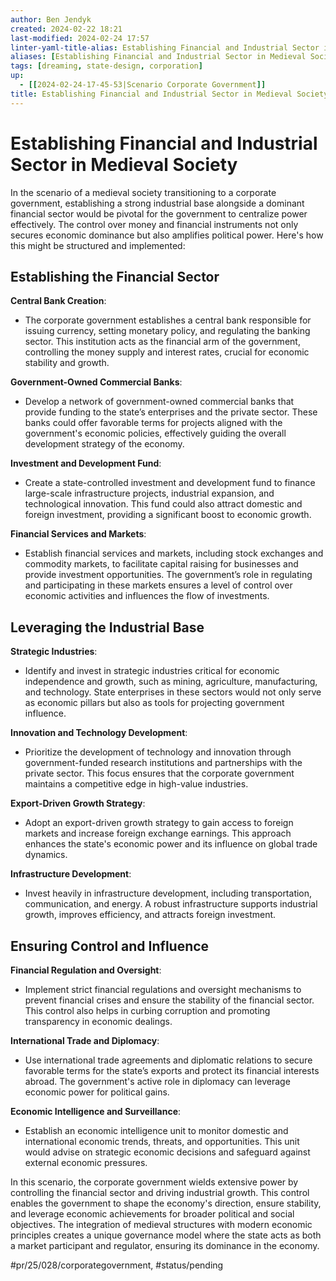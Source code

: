 ```yaml
---
author: Ben Jendyk
created: 2024-02-22 18:21
last-modified: 2024-02-24 17:57
linter-yaml-title-alias: Establishing Financial and Industrial Sector in Medieval Society
aliases: [Establishing Financial and Industrial Sector in Medieval Society]
tags: [dreaming, state-design, corporation]
up:
  - [[2024-02-24-17-45-53|Scenario Corporate Government]]
title: Establishing Financial and Industrial Sector in Medieval Society
---
```


# Establishing Financial and Industrial Sector in Medieval Society

In the scenario of a medieval society transitioning to a corporate government, establishing a strong industrial base alongside a dominant financial sector would be pivotal for the government to centralize power effectively. The control over money and financial instruments not only secures economic dominance but also amplifies political power. Here's how this might be structured and implemented:

## Establishing the Financial Sector

**Central Bank Creation**:
- The corporate government establishes a central bank responsible for issuing currency, setting monetary policy, and regulating the banking sector. This institution acts as the financial arm of the government, controlling the money supply and interest rates, crucial for economic stability and growth.

**Government-Owned Commercial Banks**:
- Develop a network of government-owned commercial banks that provide funding to the state’s enterprises and the private sector. These banks could offer favorable terms for projects aligned with the government's economic policies, effectively guiding the overall development strategy of the economy.

**Investment and Development Fund**:
- Create a state-controlled investment and development fund to finance large-scale infrastructure projects, industrial expansion, and technological innovation. This fund could also attract domestic and foreign investment, providing a significant boost to economic growth.

**Financial Services and Markets**:
- Establish financial services and markets, including stock exchanges and commodity markets, to facilitate capital raising for businesses and provide investment opportunities. The government’s role in regulating and participating in these markets ensures a level of control over economic activities and influences the flow of investments.

## Leveraging the Industrial Base

**Strategic Industries**:
- Identify and invest in strategic industries critical for economic independence and growth, such as mining, agriculture, manufacturing, and technology. State enterprises in these sectors would not only serve as economic pillars but also as tools for projecting government influence.

**Innovation and Technology Development**:
- Prioritize the development of technology and innovation through government-funded research institutions and partnerships with the private sector. This focus ensures that the corporate government maintains a competitive edge in high-value industries.

**Export-Driven Growth Strategy**:
- Adopt an export-driven growth strategy to gain access to foreign markets and increase foreign exchange earnings. This approach enhances the state's economic power and its influence on global trade dynamics.

**Infrastructure Development**:
- Invest heavily in infrastructure development, including transportation, communication, and energy. A robust infrastructure supports industrial growth, improves efficiency, and attracts foreign investment.

## Ensuring Control and Influence

**Financial Regulation and Oversight**:
- Implement strict financial regulations and oversight mechanisms to prevent financial crises and ensure the stability of the financial sector. This control also helps in curbing corruption and promoting transparency in economic dealings.

**International Trade and Diplomacy**:
- Use international trade agreements and diplomatic relations to secure favorable terms for the state’s exports and protect its financial interests abroad. The government's active role in diplomacy can leverage economic power for political gains.

**Economic Intelligence and Surveillance**:
- Establish an economic intelligence unit to monitor domestic and international economic trends, threats, and opportunities. This unit would advise on strategic economic decisions and safeguard against external economic pressures.

In this scenario, the corporate government wields extensive power by controlling the financial sector and driving industrial growth. This control enables the government to shape the economy's direction, ensure stability, and leverage economic achievements for broader political and social objectives. The integration of medieval structures with modern economic principles creates a unique governance model where the state acts as both a market participant and regulator, ensuring its dominance in the economy.


#pr/25/028/corporategovernment, #status/pending